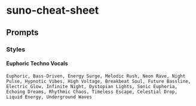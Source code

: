 # suno-cheat-sheet

## Prompts

### Styles

#### Euphoric Techno Vocals
```
Euphoric, Bass-Driven, Energy Surge, Melodic Rush, Neon Rave, Night Pulse, Hypnotic Vibes, High Voltage, Breakbeat Soul, Future Bassline, Electric Glow, Infinite Night, Dystopian Lights, Sonic Euphoria, Echoing Dreams, Rhythmic Chaos, Timeless Escape, Celestial Drop, Liquid Energy, Underground Waves
```
